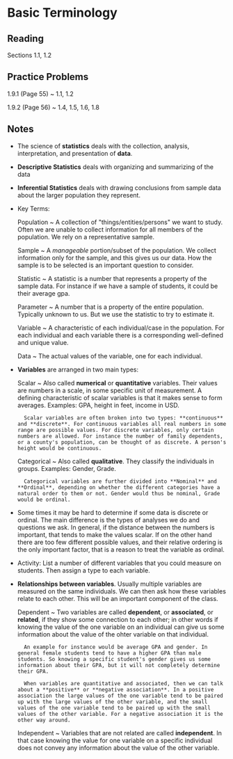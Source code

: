 # Basic Terminology

## Reading

Sections 1.1, 1.2

## Practice Problems

1.9.1 (Page 55)
  ~ 1.1, 1.2

1.9.2 (Page 56)
  ~ 1.4, 1.5, 1.6, 1.8

## Notes

- The science of **statistics** deals with the collection, analysis, interpretation, and presentation of **data**.
- **Descriptive Statistics** deals with organizing and summarizing of the data
- **Inferential Statistics** deals with drawing conclusions from sample data about the larger population they represent.
- Key Terms:

    Population
      ~ A collection of "things/entities/persons" we want to study. Often we are unable to collect information for all members of the population. We rely on a representative sample.

    Sample
      ~ A *manageable* portion/subset of the population. We collect information only for the sample, and this gives us our data. How the sample is to be selected is an important question to consider.

    Statistic
      ~ A statistic is a number that represents a property of the sample data. For instance if we have a sample of students, it could be their average gpa.

    Parameter
      ~ A number that is a property of the entire population. Typically unknown to us. But we use the statistic to try to estimate it.

    Variable
      ~ A characteristic of each individual/case in the population. For each individual and each variable there is a corresponding well-defined and unique value.

    Data
      ~ The actual values of the variable, one for each individual.
- **Variables** are arranged in two main types:

    Scalar
      ~ Also called **numerical** or **quantitative** variables. Their values are numbers in a scale, in some specific unit of measurement. A defining characteristic of scalar variables is that it makes sense to form averages.
      Examples: GPA, height in feet, income in USD.

        Scalar variables are often broken into two types: **continuous** and **discrete**. For continuous variables all real numbers in some range are possible values. For discrete variables, only certain numbers are allowed. For instance the number of family dependents, or a county's population, can be thought of as discrete. A person's height would be continuous.

    Categorical
      ~ Also called **qualitative**. They classify the individuals in groups. Examples: Gender, Grade.

        Categorical variables are further divided into **Nominal** and **Ordinal**, depending on whether the different categories have a natural order to them or not. Gender would thus be nominal, Grade would be ordinal.
- Some times it may be hard to determine if some data is discrete or ordinal. The main difference is the types of analyses we do and questions we ask. In general, if the distance between the numbers is important, that tends to make the values scalar. If on the other hand there are too few different possible values, and their relative ordering is the only important factor, that is a reason to treat the variable as ordinal.
- Activity: List a number of different variables that you could measure on students. Then assign a type to each variable.
- **Relationships between variables**. Usually multiple variables are measured on the same individuals. We can then ask how these variables relate to each other. This will be an important component of the class.

    Dependent
      ~ Two variables are called **dependent**, or **associated**, or **related**, if they show some connection to each other; in other words if knowing the value of the one variable on an individual can give us some information about the value of the ohter variable on that individual.

        An example for instance would be average GPA and gender. In general female students tend to have a higher GPA than male students. So knowing a specific student's gender gives us some information about their GPA, but it will not completely determine their GPA.

        When variables are quantitative and associated, then we can talk about a **positive** or **negative association**. In a positive association the large values of the one variable tend to be paired up with the large values of the other variable, and the small values of the one variable tend to be paired up with the small values of the other variable. For a negative association it is the other way around.

    Independent
      ~ Variables that are not related are called **independent**. In that case knowing the value for one variable on a specific individual does not convey any information about the value of the other variable.
